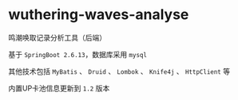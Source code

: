# wuthering-waves-analyse
鸣潮唤取记录分析工具（后端）

基于 `SpringBoot 2.6.13`，数据库采用 `mysql`

其他技术包括 `MyBatis` 、 `Druid` 、 `Lombok` 、 `Knife4j` 、 `HttpClient` 等

内置UP卡池信息更新到 `1.2` 版本
